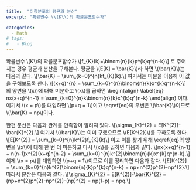 ```yaml
---
title:  "이항분포의 평균과 분산"
excerpt: "확률변수 \\(K\\)의 확률분포함수가"

categories:
  - Math
# tags:
#   - Blog
---
```


확률변수 \\(K\\)의 확률분포함수가 \\[f_{K}(k)=\binom{n}{k}p^{k}q^{n-k}\\] 로 주어지는 경우 평균과 분산을 구해본다.
평균을 \\(E[K] = \bar{K}\\)라 하면 \\(\bar{K}\\)는 다음과 같다.
\\[\bar{K} = \sum_{k=0}^{n}kf_{K}(k).\\]
여기서는 미분을 이용해 이 값을 구해보도록 한다.
\\[(x+q)^{n} = \sum_{k=0}^{n}\binom{n}{k}x^{k}q^{n-k}\\]
의 양변을 \\(x\\)에 대해 미분하고 \\(x\\)를 곱하면
\begin{align}
\label{eq}
nx(x+q)^{n-1} = \sum_{k=0}^{n}k\binom{n}{k}x^{k}q^{n-k}
\end{align}
이다.
여기서 \\(x = p\\)를 대입하면 \\(p+q = 1\\)이고 \eqref{eq}의 우변은 \\(\bar{K}\\)이므로 \\(\bar{K} = np\\)이다.

한편 분산은 다음과 관계를 만족함이 알려져 있다.
\\[\sigma_{K}^{2} = E[K^{2}]-\bar{K}^{2}.\\]
여기서 \\(\bar{K}\\)는 이미 구했으므로 \\(E[K^{2}]\\)를 구하도록 한다.
\\[E[K^{2}] = \sum_{k=0}^{n}k^{2}f_{K}(k)\\]
이고 이를 찾기 위해 \eqref{eq}의 양변을 \\(x\\)에 대해 한 번 더 미분하고 다시 \\(x\\)를 곱하면 다음과 같다.
\\[nx(x+q)^{n-1} + n(n-1)x^{2}(x+q)^{n-2} = \sum_{k=0}^{n}k^{2}\binom{n}{k}x^{k}q^{n-k}.\\]
이제 \\(x = p\\)를 대입하면 \\(p+q = 1\\)이므로 이를 정리하면 다음과 같다.
\\[E[K^{2}] = \sum_{k=0}^{n}k^{2}\binom{n}{k}p^{k}q^{n-k} = np+n^{2}p^{2}-np^{2}.\\]
따라서 분산은 다음과 같다.
\\[\sigma_{K}^{2} = E[K^{2}]-\bar{K}^{2} = (np+n^{2}p^{2}-np^{2})-(np)^{2} = np(1-p) = npq.\\]